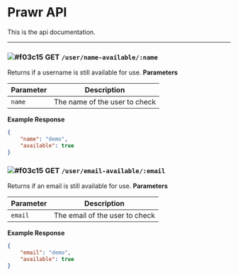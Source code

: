 # Prawr API

This is the api documentation.

---

### ![#f03c15](https://placehold.it/15/f03c15/000000?text=+) GET `/user/name-available/:name`
Returns if a username is still available for use.
**Parameters**

| Parameter | Description |
| -- | -- |
| `name` | The name of the user to check

**Example Response**
```json
{
    "name": "demo",
    "available": true
}
```

### ![#f03c15](https://placehold.it/15/f03c15/000000?text=+) GET `/user/email-available/:email`
Returns if an email is still available for use.
**Parameters**

| Parameter | Description |
| -- | -- |
| `email` | The email of the user to check

**Example Response**
```json
{
    "email": "demo",
    "available": true
}
```